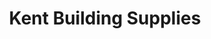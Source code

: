 ---
title: "Kent Building Supplies"
url: /lower-sackville/kent-building-supplies/
shop: doityourself
---